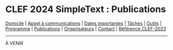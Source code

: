 # CLEF 2024 SimpleText : Publications

[Domicile](./) | [Appel à communications](./CFP) | [Dates importantes](./dates) | [Tâches](./tasks) | [Outils](./tools) | [Programme](./program) | [Publications](./publications) | [Organisateurs](./organizers) | [Contact](./contact) | [Référence CLEF-2023](https://simpletext-project.com/2023/clef/)

---

À VENIR
